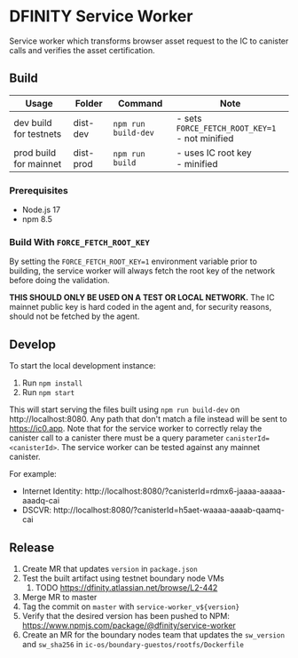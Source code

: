 # DFINITY Service Worker

Service worker which transforms browser asset request to the IC to canister calls and verifies the asset certification.

## Build

| Usage                  | Folder    | Command             | Note                                              |
|------------------------|-----------|---------------------|---------------------------------------------------|
| dev build for testnets | dist-dev  | `npm run build-dev` | - sets `FORCE_FETCH_ROOT_KEY=1`<br>- not minified |
| prod build for mainnet | dist-prod | `npm run build`     | - uses IC root key<br>- minified                  |

### Prerequisites

* Node.js 17
* npm 8.5

### Build With `FORCE_FETCH_ROOT_KEY`

By setting the `FORCE_FETCH_ROOT_KEY=1` environment variable prior to building, the service worker will
always fetch the root key of the network before doing the validation.

**THIS SHOULD ONLY BE USED ON A TEST OR LOCAL NETWORK.** The IC mainnet public key is hard coded in
the agent and, for security reasons, should not be fetched by the agent.

## Develop

To start the local development instance:

1. Run `npm install`
2. Run `npm start`

This will start serving the files built using `npm run build-dev` on http://localhost:8080. Any path that don't match a file instead will be sent to https://ic0.app.
Note that for the service worker to correctly relay the canister call to a canister there must be a query parameter `canisterId=<canisterId>`.
The service worker can be tested against any mainnet canister.

For example:
* Internet Identity: http://localhost:8080/?canisterId=rdmx6-jaaaa-aaaaa-aaadq-cai
* DSCVR: http://localhost:8080/?canisterId=h5aet-waaaa-aaaab-qaamq-cai

## Release
1. Create MR that updates `version` in `package.json`
2. Test the built artifact using testnet boundary node VMs
   1. TODO https://dfinity.atlassian.net/browse/L2-442
3. Merge MR to master
4. Tag the commit on `master` with `service-worker_v${version}`
5. Verify that the desired version has been pushed to NPM: https://www.npmjs.com/package/@dfinity/service-worker
6. Create an MR for the boundary nodes team that updates the `sw_version` and `sw_sha256` in `ic-os/boundary-guestos/rootfs/Dockerfile`
